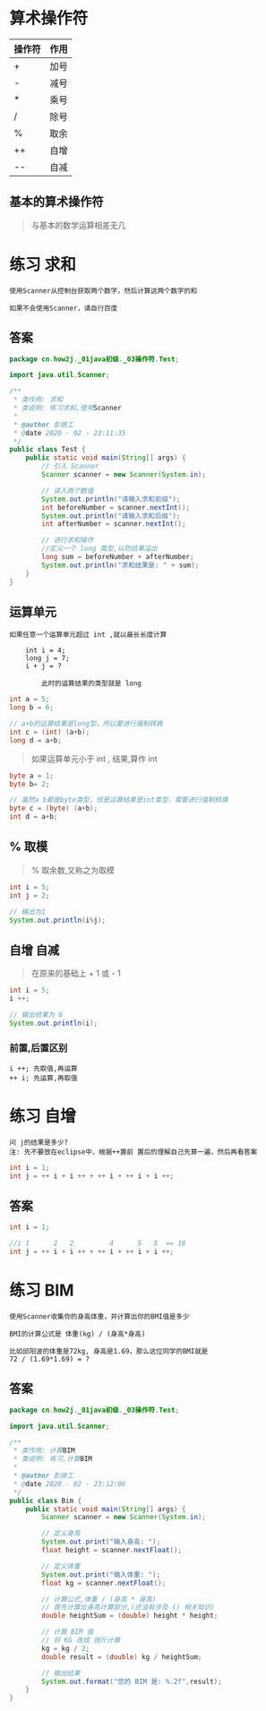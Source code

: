 # 算术操作符

| 操作符 | 作用 |
|---|---|
| + | 加号 |
| - | 减号 |
| * | 乘号 |
| / | 除号 |
| % | 取余 |
| ++ | 自增 |
| -- | 自减 |

## 基本的算术操作符
> 与基本的数学运算相差无几

# 练习 求和

```text
使用Scanner从控制台获取两个数字，然后计算这两个数字的和

如果不会使用Scanner，请自行百度
```

## 答案

```java
package cn.how2j._01java初级._03操作符.Test;

import java.util.Scanner;

/**
 * 类作用: 求和
 * 类说明: 练习求和,使用Scanner
 *
 * @author 彭继工
 * @date 2020 - 02 - 23:11:35
 */
public class Test {
    public static void main(String[] args) {
        // 引入 Scanner
        Scanner scanner = new Scanner(System.in);

        // 读入两个数值
        System.out.println("请输入求和前缀");
        int beforeNumber = scanner.nextInt();
        System.out.println("请输入求和后缀");
        int afterNumber = scanner.nextInt();

        // 进行求和操作
        //定义一个 long 类型,以防结果溢出
        long sum = beforeNumber + afterNumber;
        System.out.println("求和结果是: " + sum);
    }
}
```

## 运算单元

```text
如果任意一个运算单元超过 int ,就以最长长度计算

    int i = 4;
    long j = 7;
    i + j = ?

        此时的运算结果的类型就是 long
```
```java
int a = 5;
long b = 6;

// a+b的运算结果是long型，所以要进行强制转换
int c = (int) (a+b);
long d = a+b;
```
> 如果运算单元小于 int , 结果,算作 int

```java
byte a = 1;
byte b= 2;

// 虽然a b都是byte类型，但是运算结果是int类型，需要进行强制转换
byte c = (byte) (a+b);
int d = a+b;
```

## % 取模
> % 取余数,又称之为取模

```java
int i = 5;
int j = 2;

// 输出为1
System.out.println(i%j);
```

## 自增  自减
> 在原来的基础上 + 1 或 - 1

```java
int i = 5;
i ++;

// 输出结果为 6
System.out.println(i);
```

### 前置,后置区别

```text
i ++; 先取值,再运算
++ i; 先运算,再取值
```

# 练习 自增

```text
问 j的结果是多少?
注: 先不要放在eclipse中，根据++置前 置后的理解自己先算一遍，然后再看答案 
```
```java
int i = 1;
int j = ++ i + i ++ + ++ i + ++ i + i ++;
```

## 答案

```java
int i = 1;

//i 1      2   2         4      5   5  == 18
int j = ++ i + i ++ + ++ i + ++ i + i ++;
```

# 练习 BIM

```text
使用Scanner收集你的身高体重，并计算出你的BMI值是多少

BMI的计算公式是 体重(kg) / (身高*身高)

比如邱阳波的体重是72kg, 身高是1.69，那么这位同学的BMI就是
72 / (1.69*1.69) = ?
```

## 答案

```java
package cn.how2j._01java初级._03操作符.Test;

import java.util.Scanner;

/**
 * 类作用: 计算BIM
 * 类说明: 练习,计算BIM
 *
 * @author 彭继工
 * @date 2020 - 02 - 23:12:06
 */
public class Bim {
    public static void main(String[] args) {
        Scanner scanner = new Scanner(System.in);

        // 定义身高
        System.out.print("输入身高: ");
        float height = scanner.nextFloat();

        // 定义体重
        System.out.print("输入体重: ");
        float kg = scanner.nextFloat();

        // 计算公式,体重 / (身高 * 身高)
        // 首先计算出身高计算部分,(还没有涉及 () 相关知识)
        double heightSum = (double) height * height;

        // 计算 BIM 值
        // 将 KG 改成 按斤计算
        kg = kg / 2;
        double result = (double) kg / heightSum;

        // 输出结果
        System.out.format("您的 BIM 是: %.2f",result);
    }
}
```